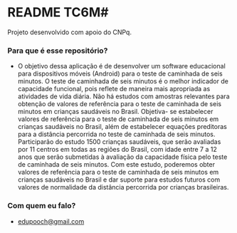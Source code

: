 # README TC6M#

Projeto desenvolvido com apoio do CNPq.

### Para que é esse repositório? ###

* O objetivo dessa aplicação é de desenvolver um software educacional para dispositivos móveis (Android) para
o teste de caminhada de seis minutos.
  O teste de caminhada de seis minutos é o melhor indicador de capacidade funcional, pois reflete de maneira
mais apropriada as atividades de vida diária. Não há estudos com amostras relevantes para obtenção de
valores de referência para o teste de caminhada de seis minutos em crianças saudáveis no Brasil. Objetiva-
se estabelecer valores de referência para o teste de caminhada de seis minutos em crianças saudáveis no
Brasil, além de estabelecer equações preditoras para a distância percorrida no teste de caminhada de seis
minutos. Participarão do estudo 1500 crianças saudáveis, que serão avaliadas por 11 centros em todas as
regiões do Brasil, com idade entre 7 a 12 anos que serão submetidas à avaliação da capacidade física pelo
teste de caminhada de seis minutos. Com este estudo, poderemos obter valores de referência para o teste
de caminhada de seis minutos em crianças saudáveis no Brasil e dar suporte para estudos futuros com
valores de normalidade da distância percorrida por crianças brasileiras.

### Com quem eu falo? ###

* edupooch@gmail.com
